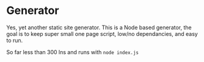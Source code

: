 # Generator

Yes, yet another static site generator. This is a Node based generator, the goal is to keep super small one page script, low/no dependancies, and easy to run.

So far less than 300 lns and runs with ```node index.js```
